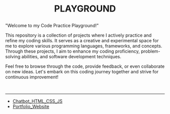 # <p align="center">**PLAYGROUND**</p>
"Welcome to my Code Practice Playground!"

This repository is a collection of projects where I actively practice and refine my coding skills. It serves as a creative and experimental space for me to explore various programming languages, frameworks, and concepts. Through these projects, I aim to enhance my coding proficiency, problem-solving abilities, and software development techniques.

Feel free to browse through the code, provide feedback, or even collaborate on new ideas. Let's embark on this coding journey together and strive for continuous improvement!

<br>

---

- [Chatbot_HTML_CSS_JS](https://github.com/codenvibes/playground/tree/master/Chatbot_HTML_CSS_JS)
- [Portfolio_Website](https://github.com/codenvibes/playground/tree/master/Portfolio_Website)
